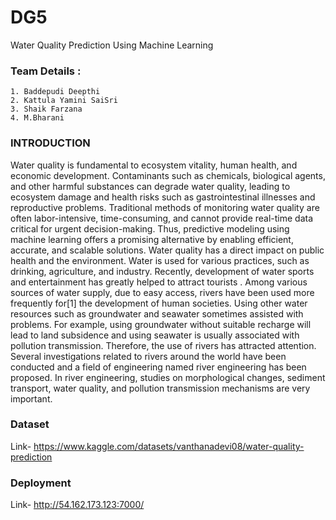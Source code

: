 
# DG5

Water Quality Prediction Using Machine Learning


### Team Details :
    1. Baddepudi Deepthi
    2. Kattula Yamini SaiSri
    3. Shaik Farzana
    4. M.Bharani
### INTRODUCTION
Water quality is fundamental to ecosystem vitality, human health, and economic development. Contaminants such as chemicals, biological agents, and other harmful substances can degrade water quality, leading to ecosystem damage and health risks such as gastrointestinal illnesses and reproductive problems. Traditional methods of monitoring water quality are often labor-intensive, time-consuming, and cannot provide real-time data critical for urgent decision-making. Thus, predictive modeling using machine learning offers a promising alternative by enabling efficient, accurate, and scalable solutions. 
  Water quality has a direct impact on public health and the environment. Water is used for various practices, such as drinking, agriculture, and industry. Recently, development of water sports and entertainment has greatly helped to attract tourists . Among various sources of water supply, due to easy access, rivers have been used more frequently for[1] the development of human societies. Using other water resources such as groundwater and seawater sometimes assisted with problems. For example, using groundwater without suitable recharge will lead to land subsidence and using seawater is usually associated with pollution transmission. Therefore, the use of rivers has attracted attention. Several investigations related to rivers around the world have been conducted and a field of engineering named river engineering has been proposed. In river engineering, studies on morphological changes, sediment transport, water quality, and pollution transmission mechanisms are very important.

### Dataset
Link- https://www.kaggle.com/datasets/vanthanadevi08/water-quality-prediction
### Deployment
Link- http://54.162.173.123:7000/

